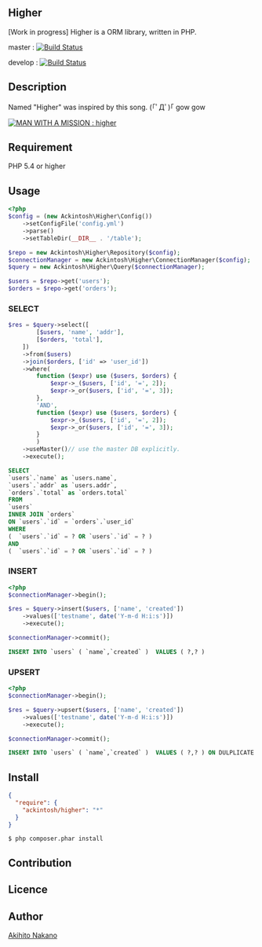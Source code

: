 Higher
---
[Work in progress]
Higher is a ORM library, written in PHP.

master : [![Build Status](https://travis-ci.org/ackintosh/higher.svg?branch=master)](https://travis-ci.org/ackintosh/higher)

develop : [![Build Status](https://travis-ci.org/ackintosh/higher.svg?branch=develop)](https://travis-ci.org/ackintosh/higher)

## Description
Named "Higher" was inspired by this song. (｢ﾟДﾟ)｢ gow gow

[![MAN WITH A MISSION : higher](http://img.youtube.com/vi/RIBqsb5yIx8/0.jpg)](https://www.youtube.com/watch?v=RIBqsb5yIx8)

## Requirement
PHP 5.4 or higher

## Usage
```php
<?php
$config = (new Ackintosh\Higher\Config())
    ->setConfigFile('config.yml')
    ->parse()
    ->setTableDir(__DIR__ . '/table');

$repo = new Ackintosh\Higher\Repository($config);
$connectionManager = new Ackintosh\Higher\ConnectionManager($config);
$query = new Ackintosh\Higher\Query($connectionManager);

$users = $repo->get('users');
$orders = $repo->get('orders');
```

### SELECT
```php
$res = $query->select([
        [$users, 'name', 'addr'],
        [$orders, 'total'],
    ])
    ->from($users)
    ->join($orders, ['id' => 'user_id'])
    ->where(
        function ($expr) use ($users, $orders) {
            $expr->_($users, ['id', '=', 2]);
            $expr->_or($users, ['id', '=', 3]);
        },
        'AND',
        function ($expr) use ($users, $orders) {
            $expr->_($users, ['id', '=', 2]);
            $expr->_or($users, ['id', '=', 3]);
        }
        )
    ->useMaster()// use the master DB explicitly.
    ->execute();
```

```sql
SELECT
`users`.`name` as `users.name`,
`users`.`addr` as `users.addr`,
`orders`.`total` as `orders.total`
FROM
`users`
INNER JOIN `orders`
ON `users`.`id` = `orders`.`user_id`
WHERE
(  `users`.`id` = ? OR `users`.`id` = ? )
AND
(  `users`.`id` = ? OR `users`.`id` = ? )
```

### INSERT
```php
<?php
$connectionManager->begin();

$res = $query->insert($users, ['name', 'created'])
    ->values(['testname', date('Y-m-d H:i:s')])
    ->execute();

$connectionManager->commit();
```

```sql
INSERT INTO `users` ( `name`,`created` )  VALUES ( ?,? )
```

### UPSERT
```php
<?php
$connectionManager->begin();

$res = $query->upsert($users, ['name', 'created'])
    ->values(['testname', date('Y-m-d H:i:s')])
    ->execute();

$connectionManager->commit();
```

```sql
INSERT INTO `users` ( `name`,`created` )  VALUES ( ?,? ) ON DULPLICATE KEY UPDATE `name` = ?,`created` = ?
```



## Install

```composer.json
{
  "require": {
    "ackintosh/higher": "*"
  }
}
```

```shell
$ php composer.phar install
```

## Contribution

## Licence

## Author

[Akihito Nakano](https://github.com/ackintosh)

